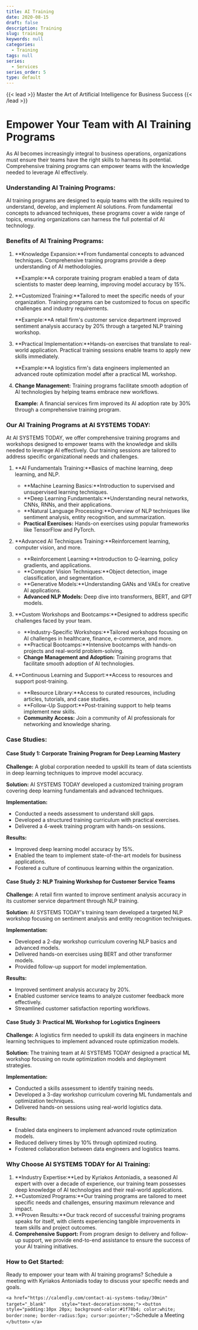 ```yaml
---
title: AI Training
date: 2020-08-15
draft: false
description: Training
slug: training
keywords: null
categories:
  - Training
tags: null
series:
  - Services
series_order: 5
type: default
---
```

{{< lead >}}
Master the Art of Artificial Intelligence for Business Success
{{< /lead >}}

# Empower Your Team with AI Training Programs

As AI becomes increasingly integral to business operations, organizations must ensure their teams have the right skills to harness its potential. Comprehensive training programs can empower teams with the knowledge needed to leverage AI effectively.

### Understanding AI Training Programs:

AI training programs are designed to equip teams with the skills required to understand, develop, and implement AI solutions. From fundamental concepts to advanced techniques, these programs cover a wide range of topics, ensuring organizations can harness the full potential of AI technology.

### Benefits of AI Training Programs:

1. **Knowledge Expansion:**From fundamental concepts to advanced techniques. Comprehensive training programs provide a deep understanding of AI methodologies.

   **Example:**A corporate training program enabled a team of data scientists to master deep learning, improving model accuracy by 15%.
2. **Customized Training:**Tailored to meet the specific needs of your organization. Training programs can be customized to focus on specific challenges and industry requirements.

   **Example:**A retail firm's customer service department improved sentiment analysis accuracy by 20% through a targeted NLP training workshop.
3. **Practical Implementation:**Hands-on exercises that translate to real-world application. Practical training sessions enable teams to apply new skills immediately.

   **Example:**A logistics firm's data engineers implemented an advanced route optimization model after a practical ML workshop.
4. **Change Management:**
   Training programs facilitate smooth adoption of AI technologies by helping teams embrace new workflows.

   **Example:**
   A financial services firm improved its AI adoption rate by 30% through a comprehensive training program.

### Our AI Training Programs at AI SYSTEMS TODAY:

At AI SYSTEMS TODAY, we offer comprehensive training programs and workshops designed to empower teams with the knowledge and skills needed to leverage AI effectively. Our training sessions are tailored to address specific organizational needs and challenges.

1. **AI Fundamentals Training:**Basics of machine learning, deep learning, and NLP.

   - **Machine Learning Basics:**Introduction to supervised and unsupervised learning techniques.
   - **Deep Learning Fundamentals:**Understanding neural networks, CNNs, RNNs, and their applications.
   - **Natural Language Processing:**Overview of NLP techniques like sentiment analysis, entity recognition, and summarization.
   - **Practical Exercises:**
     Hands-on exercises using popular frameworks like TensorFlow and PyTorch.
2. **Advanced AI Techniques Training:**Reinforcement learning, computer vision, and more.

   - **Reinforcement Learning:**Introduction to Q-learning, policy gradients, and applications.
   - **Computer Vision Techniques:**Object detection, image classification, and segmentation.
   - **Generative Models:**Understanding GANs and VAEs for creative AI applications.
   - **Advanced NLP Models:**
     Deep dive into transformers, BERT, and GPT models.
3. **Custom Workshops and Bootcamps:**Designed to address specific challenges faced by your team.

   - **Industry-Specific Workshops:**Tailored workshops focusing on AI challenges in healthcare, finance, e-commerce, and more.
   - **Practical Bootcamps:**Intensive bootcamps with hands-on projects and real-world problem-solving.
   - **Change Management and Adoption:**
     Training programs that facilitate smooth adoption of AI technologies.
4. **Continuous Learning and Support:**Access to resources and support post-training.

   - **Resource Library:**Access to curated resources, including articles, tutorials, and case studies.
   - **Follow-Up Support:**Post-training support to help teams implement new skills.
   - **Community Access:**
     Join a community of AI professionals for networking and knowledge sharing.

### Case Studies:

#### Case Study 1: Corporate Training Program for Deep Learning Mastery

**Challenge:**
A global corporation needed to upskill its team of data scientists in deep learning techniques to improve model accuracy.

**Solution:**
AI SYSTEMS TODAY developed a customized training program covering deep learning fundamentals and advanced techniques.

**Implementation:**

- Conducted a needs assessment to understand skill gaps.
- Developed a structured training curriculum with practical exercises.
- Delivered a 4-week training program with hands-on sessions.

**Results:**

- Improved deep learning model accuracy by 15%.
- Enabled the team to implement state-of-the-art models for business applications.
- Fostered a culture of continuous learning within the organization.

#### Case Study 2: NLP Training Workshop for Customer Service Teams

**Challenge:**
A retail firm wanted to improve sentiment analysis accuracy in its customer service department through NLP training.

**Solution:**
AI SYSTEMS TODAY's training team developed a targeted NLP workshop focusing on sentiment analysis and entity recognition techniques.

**Implementation:**

- Developed a 2-day workshop curriculum covering NLP basics and advanced models.
- Delivered hands-on exercises using BERT and other transformer models.
- Provided follow-up support for model implementation.

**Results:**

- Improved sentiment analysis accuracy by 20%.
- Enabled customer service teams to analyze customer feedback more effectively.
- Streamlined customer satisfaction reporting workflows.

#### Case Study 3: Practical ML Workshop for Logistics Engineers

**Challenge:**
A logistics firm needed to upskill its data engineers in machine learning techniques to implement advanced route optimization models.

**Solution:**
The training team at AI SYSTEMS TODAY designed a practical ML workshop focusing on route optimization models and deployment strategies.

**Implementation:**

- Conducted a skills assessment to identify training needs.
- Developed a 3-day workshop curriculum covering ML fundamentals and optimization techniques.
- Delivered hands-on sessions using real-world logistics data.

**Results:**

- Enabled data engineers to implement advanced route optimization models.
- Reduced delivery times by 10% through optimized routing.
- Fostered collaboration between data engineers and logistics teams.

### Why Choose AI SYSTEMS TODAY for AI Training:

1. **Industry Expertise:**Led by Kyriakos Antoniadis, a seasoned AI expert with over a decade of experience, our training team possesses deep knowledge of AI technologies and their real-world applications.
2. **Customized Programs:**Our training programs are tailored to meet specific needs and challenges, ensuring maximum relevance and impact.
3. **Proven Results:**Our track record of successful training programs speaks for itself, with clients experiencing tangible improvements in team skills and project outcomes.
4. **Comprehensive Support:**
   From program design to delivery and follow-up support, we provide end-to-end assistance to ensure the success of your AI training initiatives.

### How to Get Started:

Ready to empower your team with AI training programs? Schedule a meeting with Kyriakos Antoniadis today to discuss your specific needs and goals.

`<a href="https://calendly.com/contact-ai-systems-today/30min"      target="_blank"      style="text-decoration:none;">`
      `<button style="padding:10px 20px; background-color:#1f78b4; color:white; border:none; border-radius:5px; cursor:pointer;">`Schedule a Meeting
      `</button>`
    `</a>`
